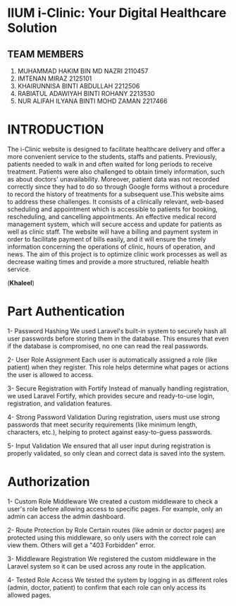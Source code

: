# IIUM i-Clinic: Your Digital Healthcare Solution

## **TEAM MEMBERS**

1. MUHAMMAD HAKIM BIN MD NAZRI 2110457
2. IMTENAN MIRAZ 2125101
3. KHAIRUNNISA BINTI ABDULLAH 2212506
4. RABIATUL ADAWIYAH BINTI ROHANY 2213530
5. NUR ALIFAH ILYANA BINTI MOHD ZAMAN 2217466

# **INTRODUCTION**

The i-Clinic website is designed to facilitate healthcare delivery and offer a more convenient service to the students, staffs and patients. Previously, patients needed to walk in and often waited for long periods to receive treatment. Patients were also challenged to obtain timely information, such as about doctors' unavailability. Moreover, patient data was not recorded correctly since they had to do so through Google forms without a procedure to record the history of treatments for a subsequent use.This website aims to address these challenges. It consists of a clinically relevant, web-based scheduling and appointment which is accessible to patients for booking, rescheduling, and cancelling appointments. An effective medical record management system, which will secure access and update for patients as well as clinic staff. The website will have a billing and payment system in order to facilitate payment of bills easily, and it will ensure the timely information concerning the operations of clinic, hours of operation, and news. The aim of this project is to optimize clinic work processes as well as decrease waiting times and provide a more structured, reliable health service.


(**Khaleel**)
# **Part Authentication**

1- Password Hashing
We used Laravel's built-in system to securely hash all user passwords before storing them in the database. This ensures that even if the database is compromised, no one can read the real passwords.

2- User Role Assignment
Each user is automatically assigned a role (like patient) when they register. This role helps determine what pages or actions the user is allowed to access.

3- Secure Registration with Fortify
Instead of manually handling registration, we used Laravel Fortify, which provides secure and ready-to-use login, registration, and validation features.

4- Strong Password Validation
During registration, users must use strong passwords that meet security requirements (like minimum length, characters, etc.), helping to protect against easy-to-guess passwords.

5- Input Validation
We ensured that all user input during registration is properly validated, so only clean and correct data is saved into the system.

# **Authorization**

1- Custom Role Middleware
We created a custom middleware to check a user's role before allowing access to specific pages. For example, only an admin can access the admin dashboard.

2- Route Protection by Role
Certain routes (like admin or doctor pages) are protected using this middleware, so only users with the correct role can view them. Others will get a "403 Forbidden" error.

3- Middleware Registration
We registered the custom middleware in the Laravel system so it can be used across any route in the application.

4- Tested Role Access
We tested the system by logging in as different roles (admin, doctor, patient) to confirm that each role can only access its allowed pages.

